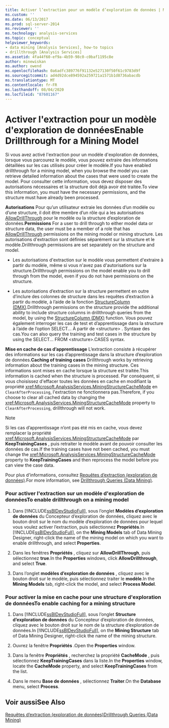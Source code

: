 ```yaml
---
title: Activer l’extraction pour un modèle d’exploration de données | Microsoft Docs
ms.custom: ''
ms.date: 06/13/2017
ms.prod: sql-server-2014
ms.reviewer: ''
ms.technology: analysis-services
ms.topic: conceptual
helpviewer_keywords:
- data mining [Analysis Services], how-to topics
- drillthrough [Analysis Services]
ms.assetid: 4fa44f60-ef9a-4b59-98c0-c0baf1195c8e
author: minewiskan
ms.author: owend
ms.openlocfilehash: 0a6adfc389776f91132e527130f50f61c9783d9f
ms.sourcegitcommit: ad4d92dce894592a259721a1571b1d8736abacdb
ms.translationtype: MT
ms.contentlocale: fr-FR
ms.lasthandoff: 08/04/2020
ms.locfileid: "87601167"
---
```

# <a name="enable-drillthrough-for-a-mining-model"></a><span data-ttu-id="7f20a-102">Activer l'extraction pour un modèle d'exploration de données</span><span class="sxs-lookup"><span data-stu-id="7f20a-102">Enable Drillthrough for a Mining Model</span></span>
  <span data-ttu-id="7f20a-103">Si vous avez activé l'extraction pour un modèle d'exploration de données, lorsque vous parcourez le modèle, vous pouvez extraire des informations détaillées sur les cas utilisés pour créer le modèle.</span><span class="sxs-lookup"><span data-stu-id="7f20a-103">If you have enabled drillthrough for a mining model, when you browse the model you can retrieve detailed information about the cases that were used to create the model.</span></span> <span data-ttu-id="7f20a-104">Pour consulter cette information, vous devez disposer des autorisations nécessaires et la structure doit déjà avoir été traitée.</span><span class="sxs-lookup"><span data-stu-id="7f20a-104">To view this information, you must have the necessary permissions, and the structure must have already been processed.</span></span>  
  
 <span data-ttu-id="7f20a-105">**Autorisations** Pour qu’un utilisateur extraie les données d’un modèle ou d’une structure, il doit être membre d’un rôle qui a les autorisations [AllowDrillThrough](https://docs.microsoft.com/bi-reference/assl/properties/allowdrillthrough-element-assl) pour le modèle ou la structure d’exploration de données.</span><span class="sxs-lookup"><span data-stu-id="7f20a-105">**Permissions** For a user to drill through to either model data or structure data, the user must be a member of a role that has [AllowDrillThrough](https://docs.microsoft.com/bi-reference/assl/properties/allowdrillthrough-element-assl) permissions on the mining model or mining structure.</span></span> <span data-ttu-id="7f20a-106">Les autorisations d'extraction sont définies séparément sur la structure et le modèle.</span><span class="sxs-lookup"><span data-stu-id="7f20a-106">Drillthrough permissions are set separately on the structure and model.</span></span>  
  
-   <span data-ttu-id="7f20a-107">Les autorisations d'extraction sur le modèle vous permettent d'extraire à partir du modèle, même si vous n'avez pas d'autorisations sur la structure.</span><span class="sxs-lookup"><span data-stu-id="7f20a-107">Drillthrough permissions on the model enable you to drill through from the model, even if you do not have permissions on the structure.</span></span>  
  
-   <span data-ttu-id="7f20a-108">Les autorisations d’extraction sur la structure permettent en outre d’inclure des colonnes de structure dans les requêtes d’extraction à partir du modèle, à l’aide de la fonction [StructureColumn &#40;DMX&#41;](/sql/dmx/structurecolumn-dmx).</span><span class="sxs-lookup"><span data-stu-id="7f20a-108">Drillthrough permissions on the structure provide the additional ability to include structure columns in drillthrough queries from the model, by using the [StructureColumn &#40;DMX&#41;](/sql/dmx/structurecolumn-dmx) function.</span></span> <span data-ttu-id="7f20a-109">Vous pouvez également interroger les cas de test et d’apprentissage dans la structure à l’aide de l’option SELECT... À partir de \<structure> . Syntaxe des cas.</span><span class="sxs-lookup"><span data-stu-id="7f20a-109">You can also query the training and test cases in the structure by using the SELECT... FROM \<structure>.CASES syntax.</span></span>  
  
 <span data-ttu-id="7f20a-110">**Mise en cache de cas d’apprentissage** L’extraction consiste à récupérer des informations sur les cas d’apprentissage dans la structure d’exploration de données.</span><span class="sxs-lookup"><span data-stu-id="7f20a-110">**Caching of training cases** Drillthrough works by retrieving information about the training cases in the mining structure.</span></span> <span data-ttu-id="7f20a-111">Ces informations sont mises en cache lorsque la structure est traitée.</span><span class="sxs-lookup"><span data-stu-id="7f20a-111">This information is cached when the structure is processed.</span></span> <span data-ttu-id="7f20a-112">Par conséquent, si vous choisissez d'effacer toutes les données en cache en modifiant la propriété <xref:Microsoft.AnalysisServices.MiningStructureCacheMode> en `ClearAfterProcessing`, l'extraction ne fonctionnera pas.</span><span class="sxs-lookup"><span data-stu-id="7f20a-112">Therefore, if you choose to clear all cached data by changing the <xref:Microsoft.AnalysisServices.MiningStructureCacheMode> property to `ClearAfterProcessing`, drillthrough will not work.</span></span>  
  
> [!NOTE]  
>  <span data-ttu-id="7f20a-113">Si les cas d’apprentissage n’ont pas été mis en cache, vous devez remplacer la propriété <xref:Microsoft.AnalysisServices.MiningStructureCacheMode> par **KeepTrainingCases** , puis retraiter le modèle avant de pouvoir consulter les données de cas.</span><span class="sxs-lookup"><span data-stu-id="7f20a-113">If the training cases have not been cached, you must change the <xref:Microsoft.AnalysisServices.MiningStructureCacheMode> property to **KeepTrainingCases** and then reprocess the model before you can view the case data.</span></span>  
  
 <span data-ttu-id="7f20a-114">Pour plus d’informations, consultez [Requêtes d’extraction &#40;exploration de données&#41;](drillthrough-queries-data-mining.md).</span><span class="sxs-lookup"><span data-stu-id="7f20a-114">For more information, see [Drillthrough Queries &#40;Data Mining&#41;](drillthrough-queries-data-mining.md).</span></span>  
  
### <a name="to-enable-drillthrough-on-a-mining-model"></a><span data-ttu-id="7f20a-115">Pour activer l'extraction sur un modèle d'exploration de données</span><span class="sxs-lookup"><span data-stu-id="7f20a-115">To enable drillthrough on a mining model</span></span>  
  
1.  <span data-ttu-id="7f20a-116">Dans [!INCLUDE[ssBIDevStudioFull](../../includes/ssbidevstudiofull-md.md)], sous l’onglet **Modèles d’exploration de données** du Concepteur d’exploration de données, cliquez avec le bouton droit sur le nom du modèle d’exploration de données pour lequel vous voulez activer l’extraction, puis sélectionnez **Propriétés**.</span><span class="sxs-lookup"><span data-stu-id="7f20a-116">In [!INCLUDE[ssBIDevStudioFull](../../includes/ssbidevstudiofull-md.md)], on the **Mining Models** tab of Data Mining Designer, right-click the name of the mining model on which you want to enable drillthrough, and select **Properties**.</span></span>  
  
2.  <span data-ttu-id="7f20a-117">Dans les fenêtres **Propriétés** , cliquez sur **AllowDrillThrough**, puis sélectionnez **true**.</span><span class="sxs-lookup"><span data-stu-id="7f20a-117">In the **Properties** windows, click **AllowDrillthrough**, and select **True**.</span></span>  
  
3.  <span data-ttu-id="7f20a-118">Dans l’onglet **modèles d’exploration de données** , cliquez avec le bouton droit sur le modèle, puis sélectionnez traiter le **modèle**.</span><span class="sxs-lookup"><span data-stu-id="7f20a-118">In the **Mining Models** tab, right-click the model, and select **Process Model**.</span></span>  
  
### <a name="to-enable-caching-for-a-mining-structure"></a><span data-ttu-id="7f20a-119">Pour activer la mise en cache pour une structure d'exploration de données</span><span class="sxs-lookup"><span data-stu-id="7f20a-119">To enable caching for a mining structure</span></span>  
  
1.  <span data-ttu-id="7f20a-120">Dans [!INCLUDE[ssBIDevStudioFull](../../includes/ssbidevstudiofull-md.md)], sous l’onglet **Structure d’exploration de données** du Concepteur d’exploration de données, cliquez avec le bouton droit sur le nom de la structure d’exploration de données.</span><span class="sxs-lookup"><span data-stu-id="7f20a-120">In [!INCLUDE[ssBIDevStudioFull](../../includes/ssbidevstudiofull-md.md)], on the **Mining Structure** tab of Data Mining Designer, right-click the name of the mining structure.</span></span>  
  
2.  <span data-ttu-id="7f20a-121">Ouvrez la fenêtre **Propriétés** .</span><span class="sxs-lookup"><span data-stu-id="7f20a-121">Open the **Properties** window.</span></span>  
  
3.  <span data-ttu-id="7f20a-122">Dans la fenêtre **Propriétés** , recherchez la propriété **CacheMode** , puis sélectionnez **KeepTrainingCases** dans la liste.</span><span class="sxs-lookup"><span data-stu-id="7f20a-122">In the **Properties** window, locate the **CacheMode** property, and select **KeepTrainingCases** from the list.</span></span>  
  
4.  <span data-ttu-id="7f20a-123">Dans le menu **Base de données** , sélectionnez **Traiter**.</span><span class="sxs-lookup"><span data-stu-id="7f20a-123">On the **Database** menu, select **Process**.</span></span>  
  
## <a name="see-also"></a><span data-ttu-id="7f20a-124">Voir aussi</span><span class="sxs-lookup"><span data-stu-id="7f20a-124">See Also</span></span>  
 [<span data-ttu-id="7f20a-125">Requêtes d’extraction &#40;exploration de données&#41;</span><span class="sxs-lookup"><span data-stu-id="7f20a-125">Drillthrough Queries &#40;Data Mining&#41;</span></span>](drillthrough-queries-data-mining.md)  
  
  
